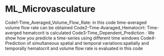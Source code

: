 # ML_Microvasculature
Code1-Time_Averaged_Volume_Flow_Rate: in this code time-averaged volume flow rate can be obtained 
Code2-Time-Avaraged_Hematocirt: Time-averged hematcorit is calculated 
Code3-Time_Dependent_Prediction : We show how you predicte a time-series using different time windows
Code4-Prediction of simultaneous spatial and temporal variations:spatially and temporally hematocrit and volume flow rate is evaluated in this code 
